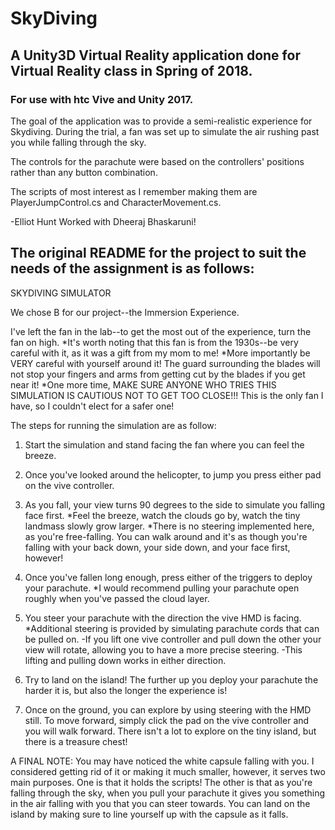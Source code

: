 # SkyDiving

## A Unity3D Virtual Reality application done for Virtual Reality class in Spring of 2018.

### For use with htc Vive and Unity 2017.

The goal of the application was to provide a semi-realistic experience for Skydiving. During the trial, a fan was set up to simulate the air rushing past you while falling through the sky.

The controls for the parachute were based on the controllers' positions rather than any button combination.

The scripts of most interest as I remember making them are PlayerJumpControl.cs and CharacterMovement.cs. 

-Elliot Hunt
Worked with Dheeraj Bhaskaruni!


## The original README for the project to suit the needs of the assignment is as follows:

SKYDIVING SIMULATOR

We chose B for our project--the Immersion Experience.

I've left the fan in the lab--to get the most out of the experience, turn the fan on high.
	*It's worth noting that this fan is from the 1930s--be very careful with it, as it was
	a gift from my mom to me!
	*More importantly be VERY careful with yourself around it! The guard
	surrounding the blades will not stop your fingers and arms from getting cut by the blades
	if you get near it!
	*One more time, MAKE SURE ANYONE WHO TRIES THIS SIMULATION IS CAUTIOUS NOT TO GET TOO
	CLOSE!!! This is the only fan I have, so I couldn't elect for a safer one!
	

The steps for running the simulation are as follow:

1) Start the simulation and stand facing the fan where you can feel the breeze.

2) Once you've looked around the helicopter, to jump you press either pad on the vive controller.

3) As you fall, your view turns 90 degrees to the side to simulate you falling face first.
	*Feel the breeze, watch the clouds go by, watch the tiny landmass slowly grow larger.
	*There is no steering implemented here, as you're free-falling. You can walk around and it's
	as though you're falling with your back down, your side down, and your face first, however!

4) Once you've fallen long enough, press either of the triggers to deploy your parachute.
	*I would recommend pulling your parachute open roughly when you've passed the cloud layer.

5) You steer your parachute with the direction the vive HMD is facing.
	*Additional steering is provided by simulating parachute cords that can be pulled on.
		-If you lift one vive controller and pull down the other your view will rotate,
		allowing you to have a more precise steering.
		-This lifting and pulling down works in either direction.

6) Try to land on the island! The further up you deploy your parachute the harder it is, but also the
longer the experience is!

7) Once on the ground, you can explore by using steering with the HMD still. To move forward, simply
click the pad on the vive controller and you will walk forward. There isn't a lot to explore on the
tiny island, but there is a treasure chest!

A FINAL NOTE:
You may have noticed the white capsule falling with you. I considered getting rid of it or making it
much smaller, however, it serves two main purposes. One is that it holds the scripts! The other is
that as you're falling through the sky, when you pull your parachute it gives you something in
the air falling with you that you can steer towards. You can land on the island by making sure to
line yourself up with the capsule as it falls. 
